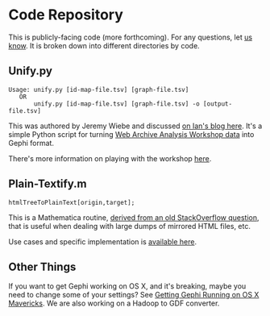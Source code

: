 # Code Repository

This is publicly-facing code (more forthcoming). For any questions, let [us know](mailto:i2millig@uwaterloo.ca). It is broken down into different directories by code.

## Unify.py

```
Usage: unify.py [id-map-file.tsv] [graph-file.tsv]
   OR
       unify.py [id-map-file.tsv] [graph-file.tsv] -o [output-file.tsv]
```

This was authored by Jeremy Wiebe and discussed [on Ian's blog here](http://ianmilligan.ca/2015/03/13/adapting-the-web-archive-analysis-workshop-to-longitudinal-gephi-unify-py/). It's a simple Python script for turning [Web Archive Analysis Workshop data](https://webarchive.jira.com/wiki/display/Iresearch/Web+Archive+Analysis+Workshop) into Gephi format.

There's more information on playing with the workshop [here](http://ianmilligan.ca/2014/12/10/playing-with-the-web-archive-analysis-workshop-a-few-tips-for-fellow-tinkerers/).

## Plain-Textify.m

```
htmlTreeToPlainText[origin,target];
```

This is a Mathematica routine, [derived from an old StackOverflow question](http://stackoverflow.com/questions/8138534/finding-and-converting-html-files-and-moving-them-en-masse), that is useful when dealing with large dumps of mirrored HTML files, etc.

Use cases and specific implementation is [available here](http://ianmilligan.ca/2015/04/14/using-mathematica-to-generate-plain-text-files-of-mirrored-web-site-archives/).

## Other Things

If you want to get Gephi working on OS X, and it's breaking, maybe you need to change some of your settings? See [Getting Gephi Running on OS X Mavericks](http://ianmilligan.ca/2014/07/15/getting-gephi-running-on-os-x-mavericks/). We are also working on a Hadoop to GDF converter.
